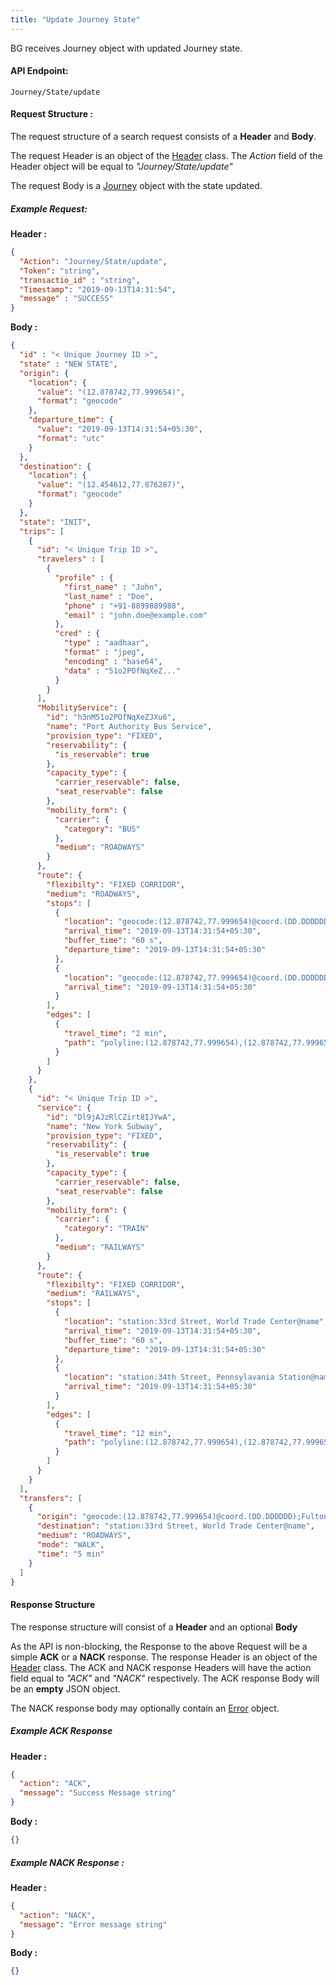 ```yaml
---
title: "Update Journey State"
---
```


BG receives Journey object with updated Journey state.

#### API Endpoint:

    Journey/State/update

#### Request Structure :

The request structure of a search request consists of a **Header** and **Body**.

The request Header is an object of the [Header](/Resources/Header) class. The *Action* field of the Header object will be equal to *"Journey/State/update"*

The request Body is a [Journey](/Resources/Journey) object with the state updated.

##### Example Request:

**Header :**

```json
{
  "Action": "Journey/State/update",
  "Token": "string",
  "transactio_id" : "string",
  "Timestamp": "2019-09-13T14:31:54",
  "message" : "SUCCESS"
}
```
**Body :**

```json
{
  "id" : "< Unique Journey ID >",
  "state" : "NEW STATE",
  "origin": {
    "location": {
      "value": "(12.878742,77.999654)",
      "format": "geocode"
    },
    "departure_time": {
      "value": "2019-09-13T14:31:54+05:30",
      "format": "utc"
    }
  },
  "destination": {
    "location": {
      "value": "(12.454612,77.876287)",
      "format": "geocode"
    }
  },
  "state": "INIT",
  "trips": [
    {
      "id": "< Unique Trip ID >",
      "travelers" : [
        {
          "profile" : {
            "first_name" : "John",
            "last_name" : "Doe",
            "phone" : "+91-8899889988",
            "email" : "john.doe@example.com"
          },
          "cred" : {
            "type" : "aadhaar",
            "format" : "jpeg",
            "encoding" : "base64",
            "data" : "51o2POfNqXeZ..."
          }
        }
      ],
      "MobilityService": {
        "id": "h3nM51o2POfNqXeZJXu6",
        "name": "Port Authority Bus Service",
        "provision_type": "FIXED",
        "reservability": {
          "is_reservable": true
        },
        "capacity_type": {
          "carrier_reservable": false,
          "seat_reservable": false
        },
        "mobility_form": {
          "carrier": {
            "category": "BUS"
          },
          "medium": "ROADWAYS"
        }
      },
      "route": {
        "flexibilty": "FIXED CORRIDOR",
        "medium": "ROADWAYS",
        "stops": [
          {
            "location": "geocode:(12.878742,77.999654)@coord.(DD.DDDDDD);Vesey Street@name",
            "arrival_time": "2019-09-13T14:31:54+05:30",
            "buffer_time": "60 s",
            "departure_time": "2019-09-13T14:31:54+05:30"
          },
          {
            "location": "geocode:(12.878742,77.999654)@coord.(DD.DDDDDD);Fulton Street@name",
            "arrival_time": "2019-09-13T14:31:54+05:30"
          }
        ],
        "edges": [
          {
            "travel_time": "2 min",
            "path": "polyline:(12.878742,77.999654),(12.878742,77.999654),(12.878742,77.999654)"
          }
        ]
      }
    },
    {
      "id": "< Unique Trip ID >",
      "service": {
        "id": "Dl9jAJzRlCZirt8IJYwA",
        "name": "New York Subway",
        "provision_type": "FIXED",
        "reservability": {
          "is_reservable": true
        },
        "capacity_type": {
          "carrier_reservable": false,
          "seat_reservable": false
        },
        "mobility_form": {
          "carrier": {
            "category": "TRAIN"
          },
          "medium": "RAILWAYS"
        }
      },
      "route": {
        "flexibilty": "FIXED CORRIDOR",
        "medium": "RAILWAYS",
        "stops": [
          {
            "location": "station:33rd Street, World Trade Center@name",
            "arrival_time": "2019-09-13T14:31:54+05:30",
            "buffer_time": "60 s",
            "departure_time": "2019-09-13T14:31:54+05:30"
          },
          {
            "location": "station:34th Street, Pennsylavania Station@name",
            "arrival_time": "2019-09-13T14:31:54+05:30"
          }
        ],
        "edges": [
          {
            "travel_time": "12 min",
            "path": "polyline:(12.878742,77.999654),(12.878742,77.999654),(12.878742,77.999654)"
          }
        ]
      }
    }
  ],
  "transfers": [
    {
      "origin": "geocode:(12.878742,77.999654)@coord.(DD.DDDDDD);Fulton Street@name",
      "destination": "station:33rd Street, World Trade Center@name",
      "medium": "ROADWAYS",
      "mode": "WALK",
      "time": "5 min"
    }
  ]
}
```

#### Response Structure

The response structure will consist of a **Header** and an optional **Body**

As the API is non-blocking, the Response to the above Request will be a simple **ACK** or a **NACK** response. The response Header is an object of the [Header](/Resources/Header) class. The ACK and NACK response Headers will have the action field equal to *"ACK"* and *"NACK"* respectively. The ACK response Body will be an **empty** JSON object.

The NACK response body may optionally contain an [Error](/Resources/Error) object.

##### Example ACK Response

**Header :**

```json
{
  "action": "ACK",
  "message": "Success Message string"
}
```

**Body :**
``` json
{}
```
##### Example NACK Response :

**Header :**
```json
{
  "action": "NACK",
  "message": "Error message string"
}
```
**Body :**
```json
{}
```
